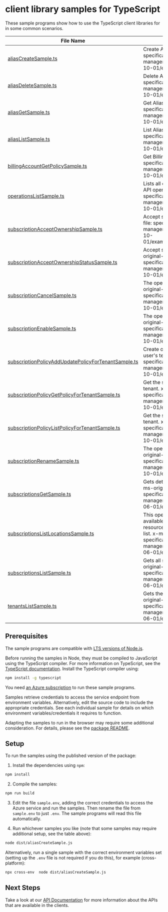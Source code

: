 # client library samples for TypeScript

These sample programs show how to use the TypeScript client libraries for in some common scenarios.

| **File Name**                                                                                           | **Description**                                                                                                                                                                                                                                                                              |
| ------------------------------------------------------------------------------------------------------- | -------------------------------------------------------------------------------------------------------------------------------------------------------------------------------------------------------------------------------------------------------------------------------------------- |
| [aliasCreateSample.ts][aliascreatesample]                                                               | Create Alias Subscription. x-ms-original-file: specification/subscription/resource-manager/Microsoft.Subscription/stable/2021-10-01/examples/createAlias.json                                                                                                                                |
| [aliasDeleteSample.ts][aliasdeletesample]                                                               | Delete Alias. x-ms-original-file: specification/subscription/resource-manager/Microsoft.Subscription/stable/2021-10-01/examples/deleteAlias.json                                                                                                                                             |
| [aliasGetSample.ts][aliasgetsample]                                                                     | Get Alias Subscription. x-ms-original-file: specification/subscription/resource-manager/Microsoft.Subscription/stable/2021-10-01/examples/getAlias.json                                                                                                                                      |
| [aliasListSample.ts][aliaslistsample]                                                                   | List Alias Subscription. x-ms-original-file: specification/subscription/resource-manager/Microsoft.Subscription/stable/2021-10-01/examples/listAlias.json                                                                                                                                    |
| [billingAccountGetPolicySample.ts][billingaccountgetpolicysample]                                       | Get Billing Account Policy. x-ms-original-file: specification/subscription/resource-manager/Microsoft.Subscription/stable/2021-10-01/examples/getBillingAccountPolicy.json                                                                                                                   |
| [operationsListSample.ts][operationslistsample]                                                         | Lists all of the available Microsoft.Subscription API operations. x-ms-original-file: specification/subscription/resource-manager/Microsoft.Subscription/stable/2021-10-01/examples/getOperations.json                                                                                       |
| [subscriptionAcceptOwnershipSample.ts][subscriptionacceptownershipsample]                               | Accept subscription ownership. x-ms-original-file: specification/subscription/resource-manager/Microsoft.Subscription/stable/2021-10-01/examples/acceptSubscriptionOwnership.json                                                                                                            |
| [subscriptionAcceptOwnershipStatusSample.ts][subscriptionacceptownershipstatussample]                   | Accept subscription ownership status. x-ms-original-file: specification/subscription/resource-manager/Microsoft.Subscription/stable/2021-10-01/examples/acceptOwnershipStatus.json                                                                                                           |
| [subscriptionCancelSample.ts][subscriptioncancelsample]                                                 | The operation to cancel a subscription x-ms-original-file: specification/subscription/resource-manager/Microsoft.Subscription/stable/2021-10-01/examples/cancelSubscription.json                                                                                                             |
| [subscriptionEnableSample.ts][subscriptionenablesample]                                                 | The operation to enable a subscription x-ms-original-file: specification/subscription/resource-manager/Microsoft.Subscription/stable/2021-10-01/examples/enableSubscription.json                                                                                                             |
| [subscriptionPolicyAddUpdatePolicyForTenantSample.ts][subscriptionpolicyaddupdatepolicyfortenantsample] | Create or Update Subscription tenant policy for user's tenant. x-ms-original-file: specification/subscription/resource-manager/Microsoft.Subscription/stable/2021-10-01/examples/changeTenantPolicy.json                                                                                     |
| [subscriptionPolicyGetPolicyForTenantSample.ts][subscriptionpolicygetpolicyfortenantsample]             | Get the subscription tenant policy for the user's tenant. x-ms-original-file: specification/subscription/resource-manager/Microsoft.Subscription/stable/2021-10-01/examples/getTenantPolicy.json                                                                                             |
| [subscriptionPolicyListPolicyForTenantSample.ts][subscriptionpolicylistpolicyfortenantsample]           | Get the subscription tenant policy for the user's tenant. x-ms-original-file: specification/subscription/resource-manager/Microsoft.Subscription/stable/2021-10-01/examples/getTenantPolicyList.json                                                                                         |
| [subscriptionRenameSample.ts][subscriptionrenamesample]                                                 | The operation to rename a subscription x-ms-original-file: specification/subscription/resource-manager/Microsoft.Subscription/stable/2021-10-01/examples/renameSubscription.json                                                                                                             |
| [subscriptionsGetSample.ts][subscriptionsgetsample]                                                     | Gets details about a specified subscription. x-ms-original-file: specification/subscription/resource-manager/Microsoft.Subscription/stable/2016-06-01/examples/getSubscription.json                                                                                                          |
| [subscriptionsListLocationsSample.ts][subscriptionslistlocationssample]                                 | This operation provides all the locations that are available for resource providers; however, each resource provider may support a subset of this list. x-ms-original-file: specification/subscription/resource-manager/Microsoft.Subscription/stable/2016-06-01/examples/listLocations.json |
| [subscriptionsListSample.ts][subscriptionslistsample]                                                   | Gets all subscriptions for a tenant. x-ms-original-file: specification/subscription/resource-manager/Microsoft.Subscription/stable/2016-06-01/examples/listSubscriptions.json                                                                                                                |
| [tenantsListSample.ts][tenantslistsample]                                                               | Gets the tenants for your account. x-ms-original-file: specification/subscription/resource-manager/Microsoft.Subscription/stable/2016-06-01/examples/listTenants.json                                                                                                                        |

## Prerequisites

The sample programs are compatible with [LTS versions of Node.js](https://github.com/nodejs/release#release-schedule).

Before running the samples in Node, they must be compiled to JavaScript using the TypeScript compiler. For more information on TypeScript, see the [TypeScript documentation][typescript]. Install the TypeScript compiler using:

```bash
npm install -g typescript
```

You need [an Azure subscription][freesub] to run these sample programs.

Samples retrieve credentials to access the service endpoint from environment variables. Alternatively, edit the source code to include the appropriate credentials. See each individual sample for details on which environment variables/credentials it requires to function.

Adapting the samples to run in the browser may require some additional consideration. For details, please see the [package README][package].

## Setup

To run the samples using the published version of the package:

1. Install the dependencies using `npm`:

```bash
npm install
```

2. Compile the samples:

```bash
npm run build
```

3. Edit the file `sample.env`, adding the correct credentials to access the Azure service and run the samples. Then rename the file from `sample.env` to just `.env`. The sample programs will read this file automatically.

4. Run whichever samples you like (note that some samples may require additional setup, see the table above):

```bash
node dist/aliasCreateSample.js
```

Alternatively, run a single sample with the correct environment variables set (setting up the `.env` file is not required if you do this), for example (cross-platform):

```bash
npx cross-env  node dist/aliasCreateSample.js
```

## Next Steps

Take a look at our [API Documentation][apiref] for more information about the APIs that are available in the clients.

[aliascreatesample]: https://github.com/Azure/azure-sdk-for-js/blob/main/sdk/subscription/arm-subscriptions/samples/v5/typescript/src/aliasCreateSample.ts
[aliasdeletesample]: https://github.com/Azure/azure-sdk-for-js/blob/main/sdk/subscription/arm-subscriptions/samples/v5/typescript/src/aliasDeleteSample.ts
[aliasgetsample]: https://github.com/Azure/azure-sdk-for-js/blob/main/sdk/subscription/arm-subscriptions/samples/v5/typescript/src/aliasGetSample.ts
[aliaslistsample]: https://github.com/Azure/azure-sdk-for-js/blob/main/sdk/subscription/arm-subscriptions/samples/v5/typescript/src/aliasListSample.ts
[billingaccountgetpolicysample]: https://github.com/Azure/azure-sdk-for-js/blob/main/sdk/subscription/arm-subscriptions/samples/v5/typescript/src/billingAccountGetPolicySample.ts
[operationslistsample]: https://github.com/Azure/azure-sdk-for-js/blob/main/sdk/subscription/arm-subscriptions/samples/v5/typescript/src/operationsListSample.ts
[subscriptionacceptownershipsample]: https://github.com/Azure/azure-sdk-for-js/blob/main/sdk/subscription/arm-subscriptions/samples/v5/typescript/src/subscriptionAcceptOwnershipSample.ts
[subscriptionacceptownershipstatussample]: https://github.com/Azure/azure-sdk-for-js/blob/main/sdk/subscription/arm-subscriptions/samples/v5/typescript/src/subscriptionAcceptOwnershipStatusSample.ts
[subscriptioncancelsample]: https://github.com/Azure/azure-sdk-for-js/blob/main/sdk/subscription/arm-subscriptions/samples/v5/typescript/src/subscriptionCancelSample.ts
[subscriptionenablesample]: https://github.com/Azure/azure-sdk-for-js/blob/main/sdk/subscription/arm-subscriptions/samples/v5/typescript/src/subscriptionEnableSample.ts
[subscriptionpolicyaddupdatepolicyfortenantsample]: https://github.com/Azure/azure-sdk-for-js/blob/main/sdk/subscription/arm-subscriptions/samples/v5/typescript/src/subscriptionPolicyAddUpdatePolicyForTenantSample.ts
[subscriptionpolicygetpolicyfortenantsample]: https://github.com/Azure/azure-sdk-for-js/blob/main/sdk/subscription/arm-subscriptions/samples/v5/typescript/src/subscriptionPolicyGetPolicyForTenantSample.ts
[subscriptionpolicylistpolicyfortenantsample]: https://github.com/Azure/azure-sdk-for-js/blob/main/sdk/subscription/arm-subscriptions/samples/v5/typescript/src/subscriptionPolicyListPolicyForTenantSample.ts
[subscriptionrenamesample]: https://github.com/Azure/azure-sdk-for-js/blob/main/sdk/subscription/arm-subscriptions/samples/v5/typescript/src/subscriptionRenameSample.ts
[subscriptionsgetsample]: https://github.com/Azure/azure-sdk-for-js/blob/main/sdk/subscription/arm-subscriptions/samples/v5/typescript/src/subscriptionsGetSample.ts
[subscriptionslistlocationssample]: https://github.com/Azure/azure-sdk-for-js/blob/main/sdk/subscription/arm-subscriptions/samples/v5/typescript/src/subscriptionsListLocationsSample.ts
[subscriptionslistsample]: https://github.com/Azure/azure-sdk-for-js/blob/main/sdk/subscription/arm-subscriptions/samples/v5/typescript/src/subscriptionsListSample.ts
[tenantslistsample]: https://github.com/Azure/azure-sdk-for-js/blob/main/sdk/subscription/arm-subscriptions/samples/v5/typescript/src/tenantsListSample.ts
[apiref]: https://docs.microsoft.com/javascript/api/@azure/arm-subscriptions?view=azure-node-preview
[freesub]: https://azure.microsoft.com/free/
[package]: https://github.com/Azure/azure-sdk-for-js/tree/main/sdk/subscription/arm-subscriptions/README.md
[typescript]: https://www.typescriptlang.org/docs/home.html